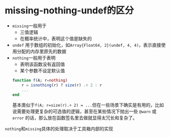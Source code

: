 # missing-nothing-undef的区分
* `missing`一般用于
	* 三值逻辑
	* 在概率统计中，表明这个值是缺失的
* `undef` 用于数组的初始化，如`Array{Float64, 2}(undef, 4, 4)`，表示直接使用分配的内存里原先的数据
* `nothing`一般用于表明
	* 表明该函数没有返回值
	* 某个参数不设定默认值
	```jl
	function f(A; r=nothing)
    	r = isnothing(r) ? size(r) .÷ 2 : r
    	...
	end
	```
	基本类似于`f(A; r=size(r).÷ 2) = ...`但在一些场景下确实是有用的，比如说需要处理更复杂的可选值的逻辑，甚至在某些情况下抛出一些 `@warn` 或 `error` 的话，那么放在函数签名里去做就显得太冗长和复杂了。

`nothing`和`missing`具体的处理取决于工具箱内部的实现

[^1]: https://discourse.juliacn.com/t/topic/6282/3
